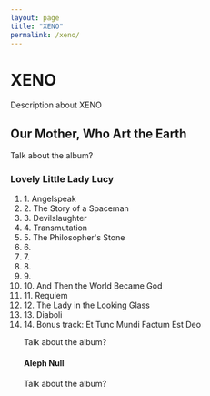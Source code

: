 ```yaml
---
layout: page
title: "XENO"
permalink: /xeno/
---
```

<html lang="en">
  <head>
    <title>XENO</title>
  </head>
  <body>
    <h1>XENO</h1>
    <p>Description about XENO</p>
    <h2>Our Mother, Who Art the Earth</h2>
    <p>Talk about the album?</p>
    <h3>Lovely Little Lady Lucy</h3>
    <ol>
      <li>1. Angelspeak</li>
      <li>2. The Story of a Spaceman</li>
      <li>3. Devilslaughter</li>
      <li>4. Transmutation</li>
      <li>5. The Philosopher's Stone</li>
      <li>6.</li>
      <li>7.</li>
      <li>8.</li>
      <li>9. </li>
      <li>10. And Then the World Became God</li>
      <li>11. Requiem</li>
      <li>12. The Lady in the Looking Glass</li>
      <li>13. Diaboli</li>
      <li>14. Bonus track: Et Tunc Mundi Factum Est Deo</li>
    <p>Talk about the album?</p>
    <h4>Aleph Null</h4>
    <p>Talk about the album?</p>
  </body>
